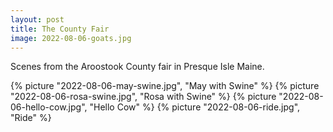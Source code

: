 ```yaml
---
layout: post
title: The County Fair
image: 2022-08-06-goats.jpg
---
```


Scenes from the Aroostook County fair in Presque Isle Maine.

<!--more-->

{% picture "2022-08-06-may-swine.jpg", "May with Swine" %} {% picture
"2022-08-06-rosa-swine.jpg", "Rosa with Swine" %} {% picture
"2022-08-06-hello-cow.jpg", "Hello Cow" %} {% picture "2022-08-06-ride.jpg",
"Ride" %}
